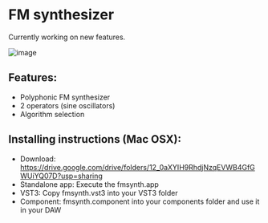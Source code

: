 # FM synthesizer

Currently working on new features.

![image](https://user-images.githubusercontent.com/66480309/149407193-d0f3bd3e-e483-4469-8edf-5071506ef588.png)

## Features:
- Polyphonic FM synthesizer
- 2 operators (sine oscillators)
- Algorithm selection

## Installing instructions (Mac OSX):
- Download: https://drive.google.com/drive/folders/12_0aXYIH9RhdjNzqEVWB4GfGWUiYQ07D?usp=sharing
- Standalone app: Execute the fmsynth.app
- VST3: Copy fmsynth.vst3 into your VST3 folder
- Component: fmsynth.component into your components folder and use it in your DAW
